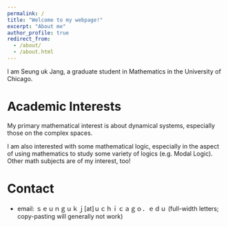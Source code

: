 ```yaml
---
permalink: /
title: "Welcome to my webpage!"
excerpt: "About me"
author_profile: true
redirect_from: 
  - /about/
  - /about.html
---
```


<!-- [academicpages template](https://github.com/academicpages/academicpages.github.io) -->

I am Seung uk Jang, a graduate student in Mathematics in the University of Chicago.

# Academic Interests
My primary mathematical interest is about dynamical systems, especially those on the complex spaces.

I am also interested with some mathematical logic, especially in the aspect of using mathematics to study some variety of logics (e.g. Modal Logic). Other math subjects are of my interest, too!

# Contact
 * email: ｓｅｕｎｇｕｋｊ[at]ｕｃｈｉｃａｇｏ．ｅｄｕ (full-width letters; copy-pasting will generally not work)
